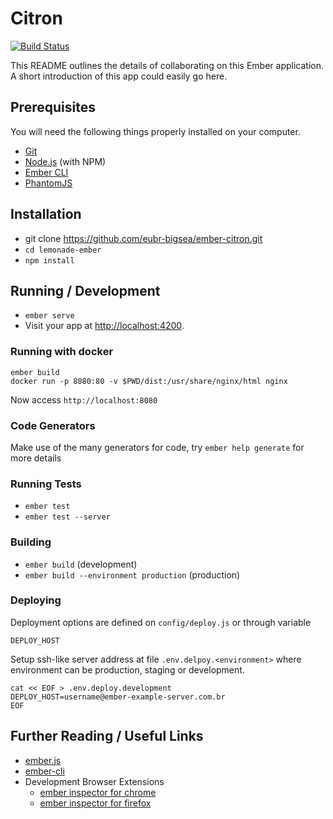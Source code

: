 # Citron
[![Build Status](https://travis-ci.org/eubr-bigsea/ember-citron.svg?branch=gm_deploy)](https://travis-ci.org/eubr-bigsea/ember-citron)

This README outlines the details of collaborating on this Ember application.
A short introduction of this app could easily go here.

## Prerequisites

You will need the following things properly installed on your computer.

* [Git](https://git-scm.com/)
* [Node.js](https://nodejs.org/) (with NPM)
* [Ember CLI](https://ember-cli.com/)
* [PhantomJS](http://phantomjs.org/)

## Installation

* git clone https://github.com/eubr-bigsea/ember-citron.git
* `cd lemonade-ember`
* `npm install`

## Running / Development

* `ember serve`
* Visit your app at [http://localhost:4200](http://localhost:4200).

### Running with docker
```
ember build
docker run -p 8080:80 -v $PWD/dist:/usr/share/nginx/html nginx
```
Now access `http://localhost:8080`

### Code Generators

Make use of the many generators for code, try `ember help generate` for more details

### Running Tests

* `ember test`
* `ember test --server`

### Building

* `ember build` (development)
* `ember build --environment production` (production)

### Deploying

Deployment options are defined on `config/deploy.js` or through variable
```
DEPLOY_HOST
```

Setup ssh-like server address at file `.env.delpoy.<environment>` where
environment can be production, staging or development.

```
cat << EOF > .env.deploy.development
DEPLOY_HOST=username@ember-example-server.com.br
EOF
```

## Further Reading / Useful Links

* [ember.js](http://emberjs.com/)
* [ember-cli](https://ember-cli.com/)
* Development Browser Extensions
  * [ember inspector for chrome](https://chrome.google.com/webstore/detail/ember-inspector/bmdblncegkenkacieihfhpjfppoconhi)
  * [ember inspector for firefox](https://addons.mozilla.org/en-US/firefox/addon/ember-inspector/)
